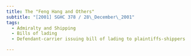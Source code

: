 ```yaml
---
title: The "Feng Hang and Others" 
subtitle: "[2001] SGHC 378 / 28\_December\_2001"
tags:
  - Admiralty and Shipping
  - Bills of lading
  - Defendant-carrier issuing bill of lading to plaintiffs-shippers

---
```


